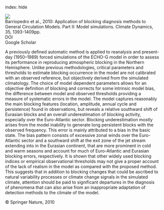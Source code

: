 index: hide

<div class="Citation">
    <div class="Citation-thumb CitationThumb-linked"  data-href="https://doi.org/10.1007/s00382-010-0766-6">
      <img src="https://static.claimspace.cloud/climate-study-static/refs/thumbs/14/Barriopedro_et_al_2010-thumb.png" />
    </div>

  <div class="Citation-body">
    <div class="Citation-text">Barriopedro et al., 2010: Application of blocking diagnosis methods to General Circulation Models. Part II: Model simulations. <span class="Article-journal">Climate Dynamics, </span><span class="Article-volume">35, </span>1393-1409pp.</div>
    <div class="Citation-links">
      <div class="CitationLink" data-href="https://doi.org/10.1007/s00382-010-0766-6">
        <div class="CitationLink-icon CitationLink-Doi"></div>
        <div class="CitationLink-text">DOI</div>
      </div>
      <div class="CitationLink" data-href="https://scholar.google.com/scholar?q=10.1007/s00382-010-0766-6">
        <div class="CitationLink-icon CitationLink-Scholar"></div>
        <div class="CitationLink-text">Google Scholar</div>
      </div>
    </div>
  </div>
</div>

A previously defined automatic method is applied to reanalysis and present-day (1950–1989) forced simulations of the ECHO-G model in order to assess its performance in reproducing atmospheric blocking in the Northern Hemisphere. Unlike previous methodologies, critical parameters and thresholds to estimate blocking occurrence in the model are not calibrated with an observed reference, but objectively derived from the simulated climatology. The choice of model dependent parameters allows for an objective definition of blocking and corrects for some intrinsic model bias, the difference between model and observed thresholds providing a measure of systematic errors in the model. The model captures reasonably the main blocking features (location, amplitude, annual cycle and persistence) found in observations, but reveals a relative southward shift of Eurasian blocks and an overall underestimation of blocking activity, especially over the Euro-Atlantic sector. Blocking underestimation mostly arises from the model inability to generate long persistent blocks with the observed frequency. This error is mainly attributed to a bias in the basic state. The bias pattern consists of excessive zonal winds over the Euro-Atlantic sector and a southward shift at the exit zone of the jet stream extending into in the Eurasian continent, that are more prominent in cold and warm seasons and account for much of Euro-Atlantic and Eurasian blocking errors, respectively. It is shown that other widely used blocking indices or empirical observational thresholds may not give a proper account of the lack of realism in the model as compared with the proposed method. This suggests that in addition to blocking changes that could be ascribed to natural variability processes or climate change signals in the simulated climate, attention should be paid to significant departures in the diagnosis of phenomena that can also arise from an inappropriate adaptation of detection methods to the climate of the model.

<div class="Citation-copy">
&copy; Springer Nature, 2010
</div>